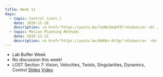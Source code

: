```yaml
---
title: Week 11
days:
  - topic: Control (cont.)
    date: 2020-11-10
    description: <a href="https://youtu.be/lnUWs5mqhF0">Video</a> <br /> [Boardwork](../assets/lec/20201110_boardwork.pdf)
  - topic: Motion Planning Methods
    date: 2020-11-12
    description: <a href="https://youtu.be/N4KKx-6tfgc">Video</a>  <br /> [Slides](../assets/lec/L17_Motion-Planning.pdf)
---
```


- Lab Buffer Week
- No discussion this week!
- LOST Section 7: Vision, Velocities, Twists, Singularities, Dynamics, Control [Slides](../assets/lost/LostSection7_student_soln.pdf) <a href="https://youtu.be/TUYL7Z05dEY">Video</a>

